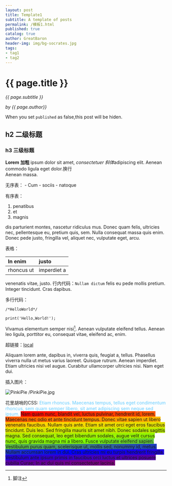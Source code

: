 ```yaml
---
layout: post
title: Template1
subtitle: A template of posts
permalink: /模板1.html
published: true
catalog: true
author: GreatBaron
header-img: img/bg-socrates.jpg
tags:
- tag1
- tag2
---
```



# {{ page.title }}

*{{ page.subtitle }}*

<i>by {{ page.author}}</i>

When you set `published` as false,this post will be hiden.

## h2 二级标题

### h3 三级标题

**Lorem** **加粗** ipsum dolor sit amet, *consectetuer* *斜体*adipiscing elit. Aenean commodo ligula eget dolor.换行  
Aenean massa. 

无序表：
	- Cum
	- sociis
	- natoque 

有序表：
1. penatibus
2. et
3. magnis

dis parturient montes, nascetur ridiculus mus. Donec quam felis, ultricies nec, pellentesque eu, pretium quis, sem. Nulla consequat massa quis enim. Donec pede justo, fringilla vel, aliquet nec, vulputate eget, arcu. 

表格：

| In enim     | justo     |
| :------------- | :------------- |
| rhoncus ut       | imperdiet a       |

venenatis vitae, justo. 行内代码：`Nullam dictum` felis eu pede mollis pretium. Integer tincidunt. Cras dapibus. 

多行代码：
	
	/*HelloWorld*/
	
	print('Hello,World!');
		
	
Vivamus elementum semper nisi[^1]. Aenean vulputate eleifend tellus. Aenean leo ligula, porttitor eu, consequat vitae, eleifend ac, enim. 

超链接：[local](https://127.0.0.1)

Aliquam lorem ante, dapibus in, viverra quis, feugiat a, tellus. Phasellus viverra nulla ut metus varius laoreet. Quisque rutrum. Aenean imperdiet. Etiam ultricies nisi vel augue. Curabitur ullamcorper ultricies nisi. Nam eget dui.

插入图片： 

![PinkiPie](https://avatars2.githubusercontent.com/u/19899457?s=460&v=4)
/PinkiPie.jpg

花里胡哨的CSS:
<span style="color:#66ccff;">Etiam rhoncus. Maecenas tempus, tellus eget condimentum rhoncus, sem quam semper libero, sit amet adipiscing sem neque sed ipsum.</span> <span style="background: linear-gradient(to right, red , gold);">Nam quam nunc, blandit vel, luctus pulvinar, hendrerit id, lorem. Maecenas nec odio et ante tincidunt tempus. Donec vitae sapien ut libero venenatis faucibus. </span><span style="background: linear-gradient(to right, gold , lawngreen);">Nullam quis ante. Etiam sit amet orci eget eros faucibus tincidunt. Duis leo. Sed fringilla mauris sit amet nibh. Donec sodales sagittis magna. Sed consequat, leo eget bibendum sodales, augue velit cursus nunc, quis gravida magna mi a libero. </span><span style="background: linear-gradient(to right,lawngreen,blue);">Fusce vulputate eleifend sapien. Vestibulum purus quam, scelerisque ut, mollis sed, nonummy id, metus. Nullam accumsan lorem in dui. </span><span style="background: linear-gradient(to right,blue, purple);">Cras ultricies mi eu turpis hendrerit fringilla. Vestibulum ante ipsum primis in faucibus orci luctus et ultrices posuere cubilia Curae; In ac dui quis mi consectetuer lacinia.</span>


[^1]:脚注
